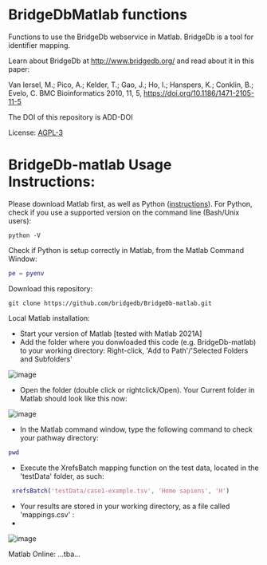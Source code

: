 # BridgeDbMatlab functions

Functions to use the BridgeDb webservice in Matlab. BridgeDb is a tool for identifier mapping.

Learn about BridgeDb at http://www.bridgedb.org/ and read about it in this paper:

Van Iersel, M.;  Pico, A.;  Kelder, T.;  Gao, J.;  Ho, I.;   Hanspers, K.;  Conklin, B.;  Evelo, C. BMC Bioinformatics 2010, 11, 5, https://doi.org/10.1186/1471-2105-11-5

The DOI of this repository is ADD-DOI

License: [AGPL-3](../main/LICENSE.txt)


# BridgeDb-matlab Usage Instructions:

Please download Matlab first, as well as Python ([instructions](https://nl.mathworks.com/help/matlab/matlab_external/install-supported-python-implementation.html)).
For Python, check if you use a supported version on the command line (Bash/Unix users):
```
python -V
```
Check if Python is setup correctly in Matlab, from the Matlab Command Window:

```Matlab
pe = pyenv
```


Download this repository:
```
git clone https://github.com/bridgedb/BridgeDb-matlab.git
```
Local Matlab installation:
- Start your version of Matlab [tested with Matlab 2021A]
- Add the folder where you donwloaded this code (e.g. BridgeDb-matlab) to your working directory:
Right-click, 'Add to Path'/'Selected Folders and Subfolders'

![image](https://user-images.githubusercontent.com/26277832/128179863-0ec98cfc-a93b-4600-a24e-44e08fed04f3.png)

- Open the folder (double click or rightclick/Open).
Your Current folder in Matlab should look like this now:

![image](https://user-images.githubusercontent.com/26277832/128179968-e1d504e5-8622-461f-af70-ad23b205a0a4.png)

- In the Matlab command window, type the following command to check your pathway directory:
```Matlab
pwd
```
- Execute the XrefsBatch mapping function on the test data, located in the 'testData' folder, as such:
```Matlab
 xrefsBatch('testData/case1-example.tsv', 'Homo sapiens', 'H')
 ```
- Your results are stored in your working directory, as a file called 'mappings.csv' :
- 
![image](https://user-images.githubusercontent.com/26277832/128185709-f21fd6d6-5ee8-422b-b224-6e2398e0aa41.png)

Matlab Online:
...tba...

